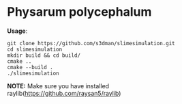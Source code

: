 #	Physarum polycephalum

**Usage**: 
```
git clone https://github.com/s3dman/slimesimulation.git
cd slimesimulation
mkdir build && cd build/
cmake ..
cmake --build .
./slimesimulation
```
**NOTE:** Make sure you have installed raylib(https://github.com/raysan5/raylib)
